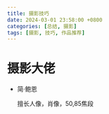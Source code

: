 ```yaml
---
title: 摄影技巧
date: 2024-03-01 23:58:00 +0800
categories: [总结, 摄影]
tags: [摄影, 技巧, 作品推荐]
---
```


# 摄影大佬
 - 简·鲍恩
    
    擅长人像，肖像，50,85焦段